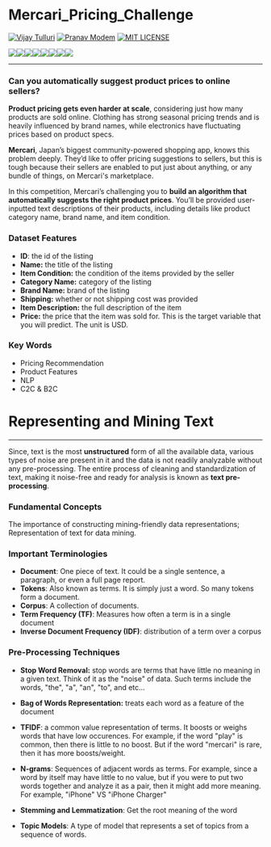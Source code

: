 # Mercari_Pricing_Challenge

[![Vijay Tulluri](https://img.shields.io/badge/Vijay-Tulluri-red.svg)](https://vijaytulluri.com/)
[![Pranav Modem](https://img.shields.io/badge/Pranav%20-Modem-red.svg)](https://www.linkedin.com/in/pranavmodem/)
[![MIT LICENSE](https://img.shields.io/badge/MIT-License-red.svg)](https://github.com/tullurivijay/Malware_Detection/blob/master/LICENSE.MD)


[![](https://sourcerer.io/fame/Pranavmodem/tullurivijay/Mercari_Pricing_Challenge/images/0)](https://sourcerer.io/fame/Pranavmodem/tullurivijay/Mercari_Pricing_Challenge/links/0)[![](https://sourcerer.io/fame/Pranavmodem/tullurivijay/Mercari_Pricing_Challenge/images/1)](https://sourcerer.io/fame/Pranavmodem/tullurivijay/Mercari_Pricing_Challenge/links/1)[![](https://sourcerer.io/fame/Pranavmodem/tullurivijay/Mercari_Pricing_Challenge/images/2)](https://sourcerer.io/fame/Pranavmodem/tullurivijay/Mercari_Pricing_Challenge/links/2)[![](https://sourcerer.io/fame/Pranavmodem/tullurivijay/Mercari_Pricing_Challenge/images/3)](https://sourcerer.io/fame/Pranavmodem/tullurivijay/Mercari_Pricing_Challenge/links/3)[![](https://sourcerer.io/fame/Pranavmodem/tullurivijay/Mercari_Pricing_Challenge/images/4)](https://sourcerer.io/fame/Pranavmodem/tullurivijay/Mercari_Pricing_Challenge/links/4)[![](https://sourcerer.io/fame/Pranavmodem/tullurivijay/Mercari_Pricing_Challenge/images/5)](https://sourcerer.io/fame/Pranavmodem/tullurivijay/Mercari_Pricing_Challenge/links/5)[![](https://sourcerer.io/fame/Pranavmodem/tullurivijay/Mercari_Pricing_Challenge/images/6)](https://sourcerer.io/fame/Pranavmodem/tullurivijay/Mercari_Pricing_Challenge/links/6)[![](https://sourcerer.io/fame/Pranavmodem/tullurivijay/Mercari_Pricing_Challenge/images/7)](https://sourcerer.io/fame/Pranavmodem/tullurivijay/Mercari_Pricing_Challenge/links/7)


***
### Can you automatically suggest product prices to online sellers?

**Product pricing gets even harder at scale**, considering just how many products are sold online. Clothing has strong seasonal pricing trends and is heavily influenced by brand names, while electronics have fluctuating prices based on product specs.

**Mercari**, Japan’s biggest community-powered shopping app, knows this problem deeply. They’d like to offer pricing suggestions to sellers, but this is tough because their sellers are enabled to put just about anything, or any bundle of things, on Mercari's marketplace.

In this competition, Mercari’s challenging you to **build an algorithm that automatically suggests the right product prices**. You’ll be provided user-inputted text descriptions of their products, including details like product category name, brand name, and item condition.

### Dataset Features

- **ID**: the id of the listing
- **Name:** the title of the listing
- **Item Condition:** the condition of the items provided by the seller
- **Category Name:** category of the listing
- **Brand Name:** brand of the listing
- **Shipping:** whether or not shipping cost was provided
- **Item Description:** the full description of the item
- **Price:** the price that the item was sold for. This is the target variable that you will predict. The unit is USD.

### Key Words
- Pricing Recommendation
- Product Features
- NLP
- C2C & B2C

# Representing and Mining Text
***
Since, text is the most **unstructured** form of all the available data, various types of noise are present in it and the data is not readily analyzable without any pre-processing. The entire process of cleaning and standardization of text, making it noise-free and ready for analysis is known as **text pre-processing**.

### Fundamental Concepts 

The importance of constructing mining-friendly data representations; Representation of text for data mining. 

### Important Terminologies
- **Document**: One piece of text. It could be a single sentence, a paragraph, or even a full page report. 
- **Tokens**: Also known as terms. It is simply just a word. So many tokens form a document. 
- **Corpus**: A collection of documents. 
- **Term Frequency (TF)**: Measures how often a term is in a single document
- **Inverse Document Frequency (IDF)**: distribution of a term over a corpus

### Pre-Processing Techniques
- **Stop Word Removal:** stop words are terms that have little no meaning in a given text. Think of it as the "noise" of data. Such terms include the words, "the", "a", "an", "to", and etc...
- **Bag of Words Representation:** treats each word as a feature of the document

- **TFIDF**: a common value representation of terms. It boosts or weighs words that have low occurences. For example, if the word "play" is common, then there is little to no boost. But if the word "mercari" is rare, then it has more boosts/weight. 

- **N-grams**: Sequences of adjacent words as terms. For example, since a word by itself may have little to no value, but if you were to put two words together and analyze it as a pair, then it might add more meaning. For example, "iPhone" VS "iPhone Charger"

- **Stemming and Lemmatization**: Get the root meaning of the word

- **Topic Models**: A type of model that represents a set of topics from a sequence of words. 

